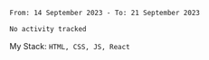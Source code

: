 <!--START_SECTION:waka-->

```txt
From: 14 September 2023 - To: 21 September 2023

No activity tracked
```

<!--END_SECTION:waka-->
My Stack: `HTML, CSS, JS, React`
